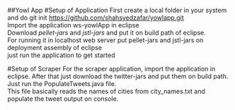 ##Yowl App
#Setup of Application
First create a local folder in your system and do 
git init https://github.com/shahsyedzafar/yowlapp.git</br>
Import the application ws-yowlApp in eclipse</br>
Download *pellet-jars* and *jstl-jars* and put it on build path of eclipse.</br>
For running it in localhost web server put pellet-jars and jstl-jars on deployment assembly of eclipse</br>
just run the application to get started</br>

#Setup of Scraper
For the scraper application, import the application in eclipse. After that just download the twitter-jars and put them on build path.</br> 
Just run the PopulateTweets.java file.</br>
This file basically reads the names of cities from city_names.txt and populate the tweet output on console.</br>


